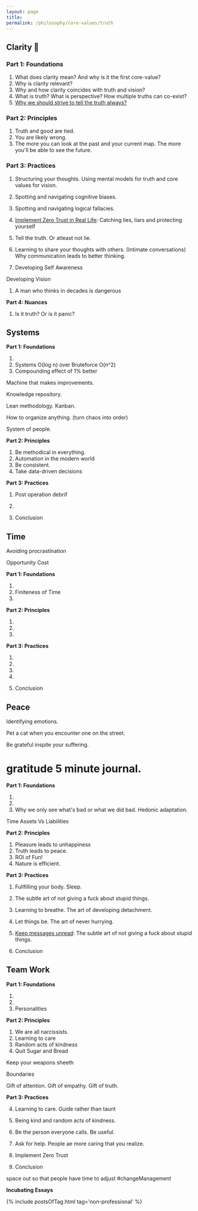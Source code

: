 ```yaml
---
layout: page
title: 
permalink: /philosophy/core-values/truth
---
```


## Clarity 🔭

### **Part 1: Foundations**

1. What does clarity mean? And why is it the first core-value?
2. Why is clarity relevant?
3. Why and how clarity coincides with truth and vision?
4. What is truth? What is perspective? How multiple truths can co-exist?
5. [Why we should strive to tell the truth always?](https://www.ankushchoubey.com/v1/truth/why-tell-the-truth)

### **Part 2: Principles**

1. Truth and good are tied.
2. You are likely wrong.
3. The more you can look at the past and your current map. The more you'll be able to see the future.

### **Part 3: Practices**

1. Structuring your thoughts. Using mental models for truth and core values for vision.

2. Spotting and navigating cognitive biases.
3. Spotting and navigating logical fallacies.

4. [Implement Zero Trust in Real Life](https://www.ankushchoubey.com/v1/truth/liars): Catching lies, liars and protecting yourself

5. Tell the truth. Or atleast not lie.
4. Learning to share your thoughts with others. (Intimate conversations) Why communication leads to better thinking.
5. Developing Self Awareness

Developing Vision

1. A man who thinks in decades is dangerous

**Part 4: Nuances**

1. Is it truth? Or is it panic?

## Systems

**Part 1: Foundations**

1.
2. Systems O(log n) over Bruteforce O(n^2)
3. Compounding effect of 1% better

Machine that makes improvements.

Knowledge repository.

Lean methodology. Kanban.

How to organize anything. (turn chaos into order)

System of people.

**Part 2: Principles**

1. Be methodical in everything.
2. Automation in the modern world
3. Be consistent.
4. Take data-driven decisions

**Part 3: Practices**

1. Post operation debrif
2.

10. Conclusion

## Time

Avoiding procrastination

Opportunity Cost

**Part 1: Foundations**

1.
2. Finiteness of Time
3.

**Part 2: Principles**

1.
2.
3.

**Part 3: Practices**

1.
2.
3.
4.

10. Conclusion

## Peace

Identifying emotions.

Pet a cat when you encounter one on the street.

Be grateful inspite your suffering.

# gratitude 5 minute journal.

**Part 1: Foundations**

1.
2.
3. Why we only see what's bad or what we did bad. Hedonic adaptation.

Time Assets Vs Liabilities

**Part 2: Principles**

1. Pleasure leads to unhappiness
2. Truth leads to peace.
3. ROI of Fun!
4. Nature is efficient.

**Part 3: Practices**

1. Fullfilling your body. Sleep.
2. The subtle art of not giving a fuck about stupid things.
3. Learning to breathe. The art of developing detachment.
4. Let things be. The art of never hurrying.
5. [Keep messages unread](/v1/messages-unread): The subtle art of not giving a fuck about stupid things.

10. Conclusion

## Team Work

**Part 1: Foundations**

1.
2.
3. Personalities

**Part 2: Principles**

1. We are all narcissists.
4. Learning to care
5. Random acts of kindness
6. Quit Sugar and Bread

Keep your weapons sheeth

Boundaries

Gift of attention.
Gift of empathy.
Gift of truth.

**Part 3: Practices**

4. Learning to care. Guide rather than taunt
5. Being kind and random acts of kindness.
9. Be the person everyone calls. Be useful.
10. Ask for help. People ae more caring that you realize.
11. Implement Zero Trust

10. Conclusion

space out so that people have time to adjust #changeManagement

**Incubating Essays**

{% include postsOfTag.html tag='non-professional' %}
